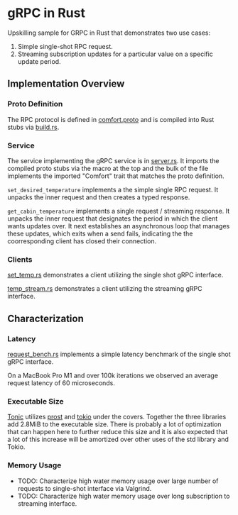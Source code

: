 # gRPC in Rust

Upskilling sample for GRPC in Rust that demonstrates two use cases:

1. Simple single-shot RPC request.
2. Streaming subscription updates for a particular value on a specific update period.

## Implementation Overview

### Proto Definition

The RPC protocol is defined in [comfort.proto](./proto/comfort.proto) and is compiled into Rust stubs via [build.rs](./build.rs).

### Service

The service implementing the gRPC service is in [server.rs](./middleware/server.rs). It imports the compiled proto stubs via the macro at the top and the bulk of the file implements the imported "Comfort" trait that matches the proto definition.

`set_desired_temperature` implements a the simple single RPC request. It unpacks the inner request and then creates a typed response.

`get_cabin_temperature` implements a single request / streaming response. It unpacks the inner request that designates the period in which the client wants updates over. It next establishes an asynchronous loop that manages these updates, which exits when a send fails, indicating the the coorresponding client has closed their connection.

### Clients

[set_temp.rs](./app/set_temp.rs) demonstrates a client utilizing the single shot gRPC interface.

[temp_stream.rs](./app/temp_stream.rs) demonstrates a client utilizing the streaming gRPC interface.

## Characterization

### Latency

[request_bench.rs](./app/request_bench.rs) implements a simple latency benchmark of the single shot gRPC interface.

On a MacBook Pro M1 and over 100k iterations we observed an average request latency of 60 microseconds.

### Executable Size

[Tonic](https://github.com/hyperium/tonic) utilizes [prost](https://github.com/tokio-rs/prost) and [tokio](https://tokio.rs) under the covers. Together the three libraries add 2.8MiB to the executable size. There is probably a lot of optimization that can happen here to further reduce this size and it is also expected that a lot of this increase will be amortized over other uses of the std library and Tokio.

### Memory Usage

- TODO: Characterize high water memory usage over large number of requests to single-shot interface via Valgrind.
- TODO: Characterize high water memory usage over long subscription to streaming interface.
